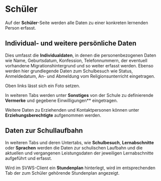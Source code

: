 # Schüler 

Auf der **Schüler**-Seite werden alle Daten zu einer konkreten lernenden Person erfasst.

## Individual- und weitere persönliche Daten

Dies umfasst die **Individualdaten**, in denen die personenbezogenen Daten wie Name, Geburtsdatum, Konfession, Telefonnummern, der eventuell vorhandene Migrationshintergrund und so weiter erfasst werden. Ebenso werden hier grundlegende Daten zum Schulbesuch wie Status, Anmeldedatum, An- und Abmeldung vom Religionsunterricht eingetragen.

Oben links lässt sich ein Foto setzen.

In weiteren Tabs werden unter **Sonstiges** von der Schule zu definierende **Vermerke** und gegebene Einwilligungen** eingetragen. 

Weitere Daten zu Erziehenden und Kontaktpersonen können unter **Erziehungsberechtigte** aufgenommen werden.

## Daten zur Schullaufbahn

In weiteren Tabs und deren Untertabs, wie **Schulbesuch**, **Lernabschnitte** oder **Sprachen** werden die Daten zur schulischen Laufbahn und die aktuellen und vergangenen Leistungsdaten der jeweiligen Lernabschnitte aufgeführt und erfasst. 

Wird im SVWS-Client ein **Stundenplan** hinterlegt, wird im entsprechenden Tab der zum Schüler gehörende Stundenplan angezeigt.